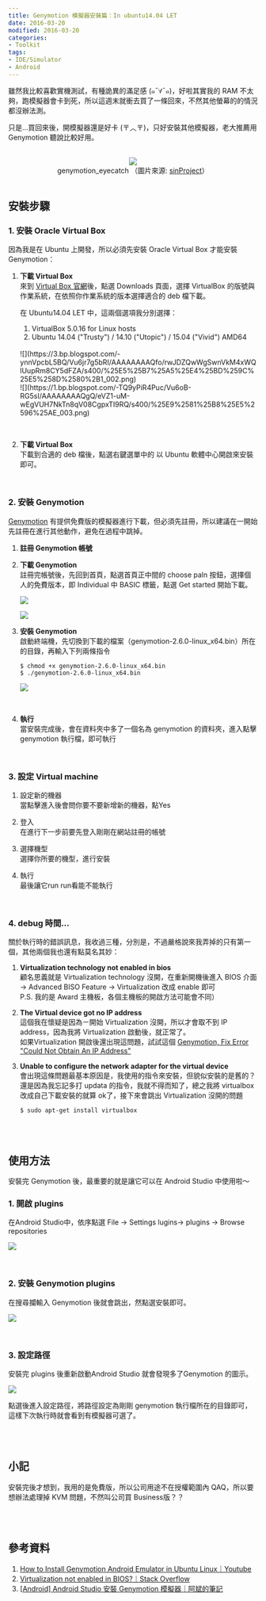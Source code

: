 ```yaml
---
title: Genymotion 模擬器安裝篇：In ubuntu14.04 LET
date: 2016-03-20
modified: 2016-03-20
categories:
- Toolkit
tags:
- IDE/Simulator
- Android
--- 
```


雖然我比較喜歡實機測試，有種詭異的滿足感 (๑ˉ∀ˉ๑)，好啦其實我的 RAM 不太夠，跑模擬器會卡到死，所以這週末就衝去買了一條回來，不然其他螢幕的的情況都沒辦法測。
  
只是...買回來後，開模擬器還是好卡 (〒︿〒)，只好安裝其他模擬器，老大推薦用 Genymotion 聽說比較好用。

<!--more-->
<br> 

<center class="imgtext"> <img src="https://sinproject.net/wp-content/uploads/2016/01/genymotion_eyecatch.png"  /></center>
<center class="imgtext">   genymotion_eyecatch （圖片來源: <a href="https://sinproject.net/windows%E3%81%A7android%E3%82%A2%E3%83%97%E3%83%AA%E3%82%92%E9%96%8B%E7%99%BA%E3%81%97%E3%81%A6%E3%81%84%E3%81%9F%E4%BA%BA%E3%81%8Cmacbook-pro%E3%81%AB%E5%85%A5%E3%82%8C%E3%81%9F%E3%82%BD%E3%83%95/genymotion_eyecatch/" class="imgtext">sinProject</a>）</center>

<br>

## 安裝步驟

### 1. 安裝 Oracle Virtual Box
因為我是在 Ubuntu 上開發，所以必須先安裝 Oracle Virtual Box 才能安裝 Genymotion：

1. **下載 Virtual Box**   
來到 [Virtual Box 官網]( https://www.virtualbox.org/)後，點選 Downloads 頁面，選擇 VirtualBox 的版號與作業系統，在依照你作業系統的版本選擇適合的 deb 檔下載。

    在 Ubuntu14.04 LET 中，這兩個選項我分別選擇：
    1. VirtualBox 5.0.16 for Linux hosts 
    2. Ubuntu 14.04 ("Trusty") / 14.10 ("Utopic") / 15.04 ("Vivid") AMD64
    <br>    
    ![](https://3.bp.blogspot.com/-ynnVpcbL5BQ/Vu6jr7g5bRI/AAAAAAAAQfo/rwJDZQwWgSwnVkM4xWQlUupRm8CY5dFZA/s400/%25E5%25B7%25A5%25E4%25BD%259C%25E5%258D%2580%2B1_002.png)
    <br> 
    ![](https://1.bp.blogspot.com/-TQ9yPiR4Puc/Vu6oB-RG5sI/AAAAAAAAQgQ/eVZ1-uM-wEgVUH7NkTn8qV08CgpxTI9RQ/s400/%25E9%2581%25B8%25E5%2596%25AE_003.png)
<br> 

2.  **下載 Virtual Box**   
下載到合適的 deb 檔後，點選右鍵選單中的 <span class="highlighting">以 Ubuntu 軟體中心開啟</span>來安裝即可。

  
<br>

### 2.  安裝 Genymotion
[Genymotion](https://www.genymotion.com/) 有提供免費版的模擬器進行下載，但必須先註冊，所以建議在一開始先註冊在進行其他動作，避免在過程中跳掉。

1. **註冊 Genymotion 帳號**   

2. **下載 Genymotion**   
註冊完帳號後，先回到首頁，點選首頁正中間的 choose paln 按鈕，選擇個人的免費版本，即 Individual 中 BASIC 標籤，點選 Get started 開始下載。

    ![](https://3.bp.blogspot.com/-I5GJD_ajMK8/Vu6qicsFvXI/AAAAAAAAQgg/nVNA8bi4lyEx3ehqd2sWSR12kuCgy2-fw/s400/Genymotion%2B%25E2%2580%2593%2BFast%2BAnd%2BEasy%2BAndroid%2BEmulation%2B-%2BGoogle%2BChrome_004.png)
    
      
    
    ![](https://1.bp.blogspot.com/-JdXpZQi_XZs/Vu6qiPwLgZI/AAAAAAAAQgc/J1b8dmcA98UbkQZV_7N2pa3PcoBGs5QDw/s400/2016-03-20%2B17%253A31%253A59%2B%25E7%259A%2584%25E8%259E%25A2%25E5%25B9%2595%25E6%2593%25B7%25E5%259C%2596.png)
   <br>  
      
2. **安裝 Genymotion**   
啟動終端機，先切換到下載的檔案（genymotion-2.6.0-linux_x64.bin）所在的目錄，再輸入下列兩條指令
	```shell
	$ chmod +x genymotion-2.6.0-linux_x64.bin
	$ ./genymotion-2.6.0-linux_x64.bin
	``` 
	![](https://3.bp.blogspot.com/-jp7qNGFOjxA/Vu6uSs2ex-I/AAAAAAAAQgs/frQkqUiI8-8a7-gngJrryYdWcIIRGPHLA/s400/2016-03-20%2B17%253A40%253A38%2B%25E7%259A%2584%25E8%259E%25A2%25E5%25B9%2595%25E6%2593%25B7%25E5%259C%2596.png)
<br> 

4.  **執行**   
當安裝完成後，會在資料夾中多了一個名為 genymotion 的資料夾，進入點擊 genymotion 執行檔，即可執行

    
<br>

### 3.  設定 Virtual machine
1. 設定新的機器   
   當點擊進入後會問你要不要新增新的機器，點Yes
   
2. 登入   
   在進行下一步前要先登入剛剛在網站註冊的帳號
   
3. 選擇機型   
   選擇你所要的機型，進行安裝
    
4. 執行   
   最後讓它run run看能不能執行

      
<br>

### 4. debug 時間...
關於執行時的錯誤訊息，我收過三種，分別是，不過嚴格說來我弄掉的只有第一個，其他兩個我也還有點莫名其妙：  

1. **Virtualization technology not enabled in bios**   
    顧名思義就是 Virtualization technology 沒開，在重新開機後進入 BIOS 介面 → Advanced BISO Feature → Virtualization 改成 enable 即可  
    P.S. 我的是 Award 主機板，各個主機板的開啟方法可能會不同）<br>
    
2.  **The Virtual device got no IP address**   
    這個我在懷疑是因為ㄧ開始 Virtualization 沒開，所以才會取不到 IP address，因為我將 Virtualization 啟動後，就正常了。  
    如果Virtualization 開啟後還出現這問題，試試這個 [Genymotion, Fix Error "Could Not Obtain An IP Address"](https://www.youtube.com/watch?v=YuJ6ZfudFp8%20%20%20genymotion)<br>
    
3.  **Unable to configure the network adapter for the virtual device**   
    會出現這條問題最基本原因是，我使用的指令來安裝，但貌似安裝的是舊的？還是因為我忘記多打 updata 的指令，我就不得而知了，總之我將 virtualbox 改成自己下載安裝的就算 ok了，接下來會跳出 Virtualization 沒開的問題  
	```shell
	$ sudo apt-get install virtualbox
	```

<br><br>

## 使用方法

安裝完 Genymotion 後，最重要的就是讓它可以在 Android Studio 中使用啦～

### 1. 開啟 plugins 
在Android Studio中，依序點選 File → Settings lugins→ plugins → Browse repositories

 ![](https://4.bp.blogspot.com/-stkOY-CCDYc/Vu67uHTRLVI/AAAAAAAAQhc/Kc4_IzpuoXMKvvzYijrmyIaZ7c33A1KcQ/s320/2016-03-20%2B20%253A19%253A01%2B%25E7%259A%2584%25E8%259E%25A2%25E5%25B9%2595%25E6%2593%25B7%25E5%259C%2596.png)
    
<br>

### 2. 安裝 Genymotion plugins
在搜尋攔輸入 Genymotion 後就會跳出，然點選安裝即可。 

![](https://2.bp.blogspot.com/-iGJpZcDkPe8/Vu68uvrdKAI/AAAAAAAAQhk/jx63nZTkASAMgxKStGbDIijCx_yklfpbA/s320/2016-03-20%2B20%253A19%253A22%2B%25E7%259A%2584%25E8%259E%25A2%25E5%25B9%2595%25E6%2593%25B7%25E5%259C%2596.png)
  
<br>
    
### 3. 設定路徑  
安裝完 plugins 後重新啟動Android Studio 就會發現多了Genymotion 的圖示。

![](https://2.bp.blogspot.com/-dnes3V-pPxU/Vu69fKOW1LI/AAAAAAAAQho/sQml8_hPbsUF__EQeLY26KT0NJ9eYrWDA/s320/2016-03-20%2B20%253A25%253A26%2B%25E7%259A%2584%25E8%259E%25A2%25E5%25B9%2595%25E6%2593%25B7%25E5%259C%2596.png)

點選後進入設定路徑，將路徑設定為剛剛 genymotion 執行檔所在的目錄即可，這樣下次執行時就會看到有模擬器可選了。

  

<br><br>

## 小記
  
安裝完後才想到，我用的是免費版，所以公司用途不在授權範圍內 QAQ，所以要想辦法處理掉 KVM 問題，不然叫公司買 Business版？？

<br><br>

##  參考資料
1. [How to Install Genymotion Android Emulator in Ubuntu Linux｜Youtube](https://www.youtube.com/watch?v=k3MSTD9SLy4)
2. [Virtualization not enabled in BIOS?｜Stack Overflow](http://stackoverflow.com/questions/27884846/virtualization-not-enabled-in-bios)
3. [[Android] Android Studio 安裝 Genymotion 模擬器｜阿斌的筆記](http://aiur3908.blogspot.tw/2015/04/android-android-studio-genymotion.html)


